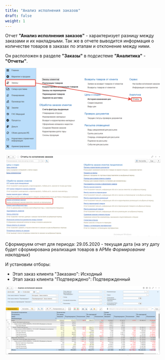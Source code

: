 ```yaml
---
title: "Анализ исполнения заказов"
draft: false
weight: 1
---
```


Отчет **"Анализ исполнения заказов"** - характеризует разницу между заказами и их накладными. Так же в отчете выводится информация о количестве товаров в заказах по этапам и отклонение между ними.

Он расположен в разделе **"Заказы"** в подсистеме **"Аналитика"** - **"Отчеты"**.

[![1][1]][1]

[![2][2]][2]

Сформируем отчет для периода: 29.05.2020 - текущая дата (на эту дату будет сформирована реализация товаров в АРМе *Формирование накладных*)

И установим отборы:

- Этап заказ клиента "Заказано": Исходный
- Этап заказ клиента "Подтверждено": Подтвержденный

[![3][3]][3]

[1]: 1.png
[2]: 2.png
[3]: 3.png

